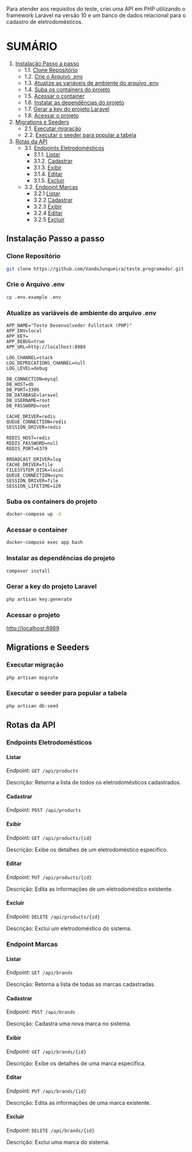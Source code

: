 Para atender aos requisitos do teste, criei uma API em PHP utilizando o framework Laravel na versão 10 e um banco de dados relacional para o cadastro de eletrodomésticos.

# SUMÁRIO

1. [Instalação Passo a passo](https://github.com/VandoJunqueira/teste.programador/tree/main/backend#instala%C3%A7%C3%A3o-passo-a-passo)
    - 1.1. [Clone Repositório](https://github.com/VandoJunqueira/teste.programador/blob/main/backend/README.md#clone-reposit%C3%B3rio)
    - 1.2. [Crie o Arquivo .env](https://github.com/VandoJunqueira/teste.programador/blob/main/backend/README.md#crie-o-arquivo-env)
    - 1.3. [Atualize as variáveis de ambiente do arquivo .env](https://github.com/VandoJunqueira/teste.programador/blob/main/backend/README.md#atualize-as-vari%C3%A1veis-de-ambiente-do-arquivo-env)
    - 1.4. [Suba os containers do projeto](https://github.com/VandoJunqueira/teste.programador/blob/main/backend/README.md#suba-os-containers-do-projeto)
    - 1.5. [Acessar o container](https://github.com/VandoJunqueira/teste.programador/blob/main/backend/README.md#acessar-o-container)
    - 1.6. [Instalar as dependências do projeto](https://github.com/VandoJunqueira/teste.programador/blob/main/backend/README.md#instalar-as-depend%C3%AAncias-do-projeto)
    - 1.7. [Gerar a key do projeto Laravel](https://github.com/VandoJunqueira/teste.programador/blob/main/backend/README.md#gerar-a-key-do-projeto-laravel)
    - 1.8. [Acessar o projeto](https://github.com/VandoJunqueira/teste.programador/blob/main/backend/README.md#acessar-o-projeto)
2. [Migrations e Seeders](https://github.com/VandoJunqueira/teste.programador/blob/main/backend/README.md#migrations-e-seeders)
    - 2.1. [Executar migração](https://github.com/VandoJunqueira/teste.programador/blob/main/backend/README.md#executar-migra%C3%A7%C3%A3o)
    - 2.2. [Executar o seeder para popular a tabela](https://github.com/VandoJunqueira/teste.programador/blob/main/backend/README.md#executar-o-seeder-para-popular-a-tabela)
3. [Rotas da API](https://github.com/VandoJunqueira/teste.programador/blob/main/backend/README.md#rotas-da-api)
    - 3.1. [Endpoints Eletrodomésticos](https://github.com/VandoJunqueira/teste.programador/blob/main/backend/README.md#endpoints-eletrodom%C3%A9sticos)
        - 3.1.1. [Listar](https://github.com/VandoJunqueira/teste.programador/blob/main/backend/README.md#listar)
        - 3.1.2. [Cadastrar](https://github.com/VandoJunqueira/teste.programador/blob/main/backend/README.md#cadastrar)
        - 3.1.3. [Exibir](https://github.com/VandoJunqueira/teste.programador/blob/main/backend/README.md#exibir)
        - 3.1.4. [Editar](https://github.com/VandoJunqueira/teste.programador/blob/main/backend/README.md#editar)
        - 3.1.5. [Excluir](https://github.com/VandoJunqueira/teste.programador/blob/main/backend/README.md#excluir)
    - 3.2. [Endpoint Marcas](https://github.com/VandoJunqueira/teste.programador/blob/main/backend/README.md#endpoint-marcas)
        - 3.2.1 [Listar](https://github.com/VandoJunqueira/teste.programador/blob/main/backend/README.md#listar-1)
        - 3.2.2 [Cadastrar](https://github.com/VandoJunqueira/teste.programador/blob/main/backend/README.md#cadastrar-1)
        - 3.2.3 [Exibir](https://github.com/VandoJunqueira/teste.programador/blob/main/backend/README.md#exibir-1)
        - 3.2.4 [Editar](https://github.com/VandoJunqueira/teste.programador/blob/main/backend/README.md#editar-1)
        - 3.2.5 [Excluir](https://github.com/VandoJunqueira/teste.programador/blob/main/backend/README.md#editar-1)


## Instalação Passo a passo

### Clone Repositório

```sh
git clone https://github.com/VandoJunqueira/teste.programador.git
```

### Crie o Arquivo .env

```sh
cp .env.example .env
```

### Atualize as variáveis de ambiente do arquivo .env

```dosini
APP_NAME="Teste Desenvolvedor Fullstack (PHP)"
APP_ENV=local
APP_KEY=
APP_DEBUG=true
APP_URL=http://localhost:8989

LOG_CHANNEL=stack
LOG_DEPRECATIONS_CHANNEL=null
LOG_LEVEL=debug

DB_CONNECTION=mysql
DB_HOST=db
DB_PORT=3306
DB_DATABASE=laravel
DB_USERNAME=root
DB_PASSWORD=root

CACHE_DRIVER=redis
QUEUE_CONNECTION=redis
SESSION_DRIVER=redis

REDIS_HOST=redis
REDIS_PASSWORD=null
REDIS_PORT=6379

BROADCAST_DRIVER=log
CACHE_DRIVER=file
FILESYSTEM_DISK=local
QUEUE_CONNECTION=sync
SESSION_DRIVER=file
SESSION_LIFETIME=120
```

### Suba os containers do projeto

```sh
docker-compose up -d
```

### Acessar o container

```sh
docker-compose exec app bash
```

### Instalar as dependências do projeto

```sh
composer install
```

### Gerar a key do projeto Laravel

```sh
php artisan key:generate
```

### Acessar o projeto

[http://localhost:8989](http://localhost:8989)

## Migrations e Seeders

### Executar migração

```sh
php artisan migrate
```

### Executar o seeder para popular a tabela

```sh
php artisan db:seed
```

## Rotas da API

### Endpoints Eletrodomésticos

#### Listar

Endpoint: `GET /api/products`

Descrição: Retorna a lista de todos os eletrodomésticos cadastrados.

#### Cadastrar

Endpoint: `POST /api/products`

#### Exibir

Endpoint: `GET /api/products/{id}`

Descrição: Exibe os detalhes de um eletrodoméstico específico.

#### Editar

Endpoint: `PUT /api/products/{id}`

Descrição: Edita as informações de um eletrodoméstico existente.

#### Excluir

Endpoint: `DELETE /api/products/{id}`

Descrição: Exclui um eletrodoméstico do sistema.

### Endpoint Marcas

#### Listar

  Endpoint: `GET /api/brands`

  Descrição: Retorna a lista de todas as marcas cadastradas.

#### Cadastrar

  Endpoint: `POST /api/brands`

  Descrição: Cadastra uma nova marca no sistema.

#### Exibir

  Endpoint: `GET /api/brands/{id}`

  Descrição: Exibe os detalhes de uma marca específica.

#### Editar

  Endpoint: `PUT /api/brands/{id}`

  Descrição: Edita as informações de uma marca existente.

#### Excluir

  Endpoint: `DELETE /api/brands/{id}`

  Descrição: Exclui uma marca do sistema.
